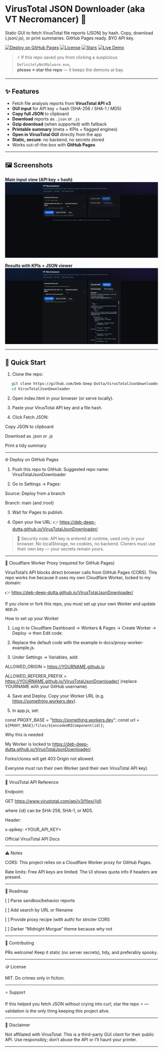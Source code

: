 # VirusTotal JSON Downloader (aka VT Necromancer) 🧿
Static GUI to fetch VirusTotal file reports (JSON) by hash. Copy, download (.json/.js), or print summaries. GitHub Pages ready. BYO API key.

[![Deploy on GitHub Pages](https://img.shields.io/badge/GitHub%20Pages-ready-1f6feb)](#-deploy)
[![License](https://img.shields.io/badge/license-MIT-informational)](#-license)
[![Stars](https://img.shields.io/github/stars/Deb-Deep-Dutta/VirusTotalJsonDownloader?style=social)](https://github.com/Deb-Deep-Dutta/VirusTotalJsonDownloader/stargazers)
[![Live Demo](https://img.shields.io/badge/Github%20Pages-Live-1f6feb)](https://deb-deep-dutta.github.io/VirusTotalJsonDownloader/)

> ⚡ If this repo saved you from clicking a suspicious `DefinitelyNotMalware.exe`,  
> **please ⭐ star the repo** — it keeps the demons at bay.

---

## ✨ Features
- Fetch file analysis reports from **VirusTotal API v3**  
- **GUI input** for API key + hash (SHA-256 / SHA-1 / MD5)  
- **Copy full JSON** to clipboard  
- **Download** reports as `.json` or `.js`  
- **Gzip download** (when supported) with fallback  
- **Printable summary** (meta + KPIs + flagged engines)  
- **Open in VirusTotal GUI** directly from the app  
- **Static, secure**: no backend, no secrets stored  
- Works out-of-the-box with **GitHub Pages**

---

## 🖼️ Screenshots

**Main input view (API key + hash)**  
![VirusTotal JSON Downloader input GUI screenshot](./screenshots/hero.png)

**Results with KPIs + JSON viewer**  
![VirusTotal JSON Downloader results JSON output screenshot](./screenshots/results.png)

---

## 🚀 Quick Start

1. Clone the repo:
```bash
   git clone https://github.com/Deb-Deep-Dutta/VirusTotalJsonDownloader.git
   cd VirusTotalJsonDownloader
```
2. Open index.html in your browser (or serve locally).


3. Paste your VirusTotal API key and a file hash.


4. Click Fetch JSON:

Copy JSON to clipboard

Download as .json or .js

Print a tidy summary





---

🌐 Deploy on GitHub Pages

1. Push this repo to GitHub:
Suggested repo name: VirusTotalJsonDownloader


2. Go to Settings → Pages:

Source: Deploy from a branch

Branch: main (and /root)



3. Wait for Pages to publish.


4. Open your live URL:
👉 https://deb-deep-dutta.github.io/VirusTotalJsonDownloader/



> 🔐 Security note: API key is entered at runtime, used only in your browser.
No localStorage, no cookies, no backend.
Cloners must use their own key — your secrets remain yours.




---

🔐 Cloudflare Worker Proxy (required for GitHub Pages)

VirusTotal’s API blocks direct browser calls from GitHub Pages (CORS).
This repo works live because it uses my own Cloudflare Worker, locked to my domain:

👉 https://deb-deep-dutta.github.io/VirusTotalJsonDownloader/

If you clone or fork this repo, you must set up your own Worker and update app.js.

How to set up your Worker

1. Log in to Cloudflare Dashboard → Workers & Pages → Create Worker → Deploy → then Edit code.


2. Replace the default code with the example in docs/proxy-worker-example.js.


3. Under Settings → Variables, add:

ALLOWED_ORIGIN = https://YOURNAME.github.io

ALLOWED_REFERER_PREFIX = https://YOURNAME.github.io/VirusTotalJsonDownloader/
(replace YOURNAME with your GitHub username).



4. Save and Deploy. Copy your Worker URL (e.g. https://something.workers.dev).


5. In app.js, set:

const PROXY_BASE = "https://something.workers.dev";
const url = `${PROXY_BASE}/files/${encodeURIComponent(id)}`;



Why this is needed

My Worker is locked to https://deb-deep-dutta.github.io/VirusTotalJsonDownloader/.

Forks/clones will get 403 Origin not allowed.

Everyone must run their own Worker (and their own VirusTotal API key).



---

🧰 VirusTotal API Reference

Endpoint:

GET https://www.virustotal.com/api/v3/files/{id}

where {id} can be SHA-256, SHA-1, or MD5.

Header:

x-apikey: <YOUR_API_KEY>


Official VirusTotal API Docs


---

⚠️ Notes

CORS: This project relies on a Cloudflare Worker proxy for GitHub Pages.

Rate limits: Free API keys are limited. The UI shows quota info if headers are present.



---

🧭 Roadmap

[ ] Parse sandbox/behavior reports

[ ] Add search by URL or filename

[ ] Provide proxy recipe (with auth) for stricter CORS

[ ] Darker “Midnight Morgue” theme because why not



---

🤝 Contributing

PRs welcome! Keep it static (no server secrets), tidy, and preferably spooky.


---

🪙 License

MIT. Do crimes only in fiction.


---

⭐ Support

If this helped you fetch JSON without crying into curl,
star the repo ⭐ — validation is the only thing keeping this project alive.


---

🙅 Disclaimer

Not affiliated with VirusTotal. This is a third-party GUI client for their public API.
Use responsibly; don’t abuse the API or I’ll haunt your printer.

---